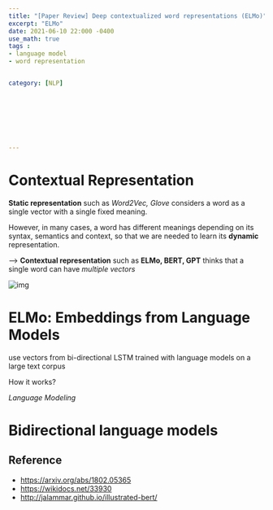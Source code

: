 ```yaml
---
title: "[Paper Review] Deep contextualized word representations (ELMo)"
excerpt: "ELMo"
date: 2021-06-10 22:000 -0400
use_math: true
tags :
- language model
- word representation


category: [NLP]








---
```




# Contextual Representation 

**Static representation** such as *Word2Vec, Glove* considers a word as a single vector with a single fixed meaning.

However, in many cases, a word has different meanings depending on its syntax, semantics and context, so  that we are needed to learn its **dynamic** representation. 

--> **Contextual representation** such as **ELMo, BERT, GPT** thinks that a single word can have *multiple vectors*



![img](/Users/seungmi/workspace/studying/Seungmi122.github.io/assets/2021-06-10-elmo1.png)



# ELMo: Embeddings from Language Models

use vectors from bi-directional LSTM trained with language models on a large text corpus

How it works?

*Language Modeling* 



# Bidirectional language models







## Reference

- https://arxiv.org/abs/1802.05365
- https://wikidocs.net/33930
- http://jalammar.github.io/illustrated-bert/